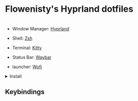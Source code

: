 <div>
    <H1>Flowenisty's Hyprland dotfiles <H1> 
</div>

- Window Manager: [Hyprland](https://github.com/hyprwm/Hyprland)

- Shell: [Zsh](https://www.zsh.org/)

- Terminal: [Kitty](https://sw.kovidgoyal.net/kitty/)

- Status Bar: [Waybar](https://github.com/Alexays/Waybar)

- launcher: [Wofi](https://man.archlinux.org/man/wofi.1)

<details> <summary>Install</summary>

```Shell
prau -S hyprland waybar-hyprland dust wlogout nwg-look
```

### Dependencies
```Shell
..
```

### App
```Shell
paru -S librewolf-bin thunar
```

</details>

## Keybindings
